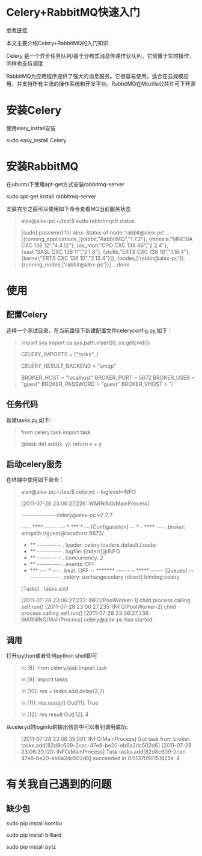 Celery+RabbitMQ快速入门
======
[参考链接](http://www.zeuux.com/blog/content/3938/)

本文主要介绍Celery+RabbitMQ的入门知识

Celery 是一个异步任务队列/基于分布式消息传递作业队列，它侧重于实时操作，同样也支持调度

RabbitMQ为应用程序提供了强大的消息服务。它很容易使用，适合在云规模应用，并支持所有主流的操作系统和开发平台。RabbitMQ在Mozilla公共许可下开源


# 安装Celery

使用easy_install安装

sudo easy_install Celery

# 安装RabbitMQ

在ubuntu下使用apt-get方式安装rabbitmq-server

sudo apt-get install rabbitmq-server

安装完毕之后可以使用如下命令查看MQ当前服务状态

> alex@alex-pc:~/test$ sudo rabbitmqctl status
>
> [sudo] password for alex:
> Status of node 'rabbit@alex-pc' ...
> [{running_applications,[{rabbit,"RabbitMQ","1.7.2"},
>                         {mnesia,"MNESIA  CXC 138 12","4.4.12"},
>                         {os_mon,"CPO  CXC 138 46","2.2.4"},
>                         {sasl,"SASL  CXC 138 11","2.1.8"},
>                         {stdlib,"ERTS  CXC 138 10","1.16.4"},
>                         {kernel,"ERTS  CXC 138 10","2.13.4"}]},
>  {nodes,['rabbit@alex-pc']},
>  {running_nodes,['rabbit@alex-pc']}]
> ...done.

# 使用

## 配置Celery

选择一个测试目录，在当前路径下新建配置文件celeryconfig.py,如下：

> import sys
> import os
> sys.path.insert(0, os.getcwd())
>
> CELERY_IMPORTS = ("tasks", )
>
> CELERY_RESULT_BACKEND = "amqp"
> 
> BROKER_HOST = "localhost"
> BROKER_PORT = 5672
> BROKER_USER = "guest"
> BROKER_PASSWORD = "guest"
> BROKER_VHOST = "/

## 任务代码

新建tasks.py,如下:

> from celery.task import task
> 
> @task
> def add(x, y):
>     return x + y

## 启动celery服务

在终端中使用如下命令：

> alex@alex-pc:~/test$ celeryd --loglevel=INFO
>
> [2011-07-28 23:06:27,226: WARNING/MainProcess]
> 
>  -------------- celery@alex-pc v2.2.7
>
> ---- **** -----
> --- * ***  * -- [Configuration]
> -- * - **** ---   . broker:      amqplib://guest@localhost:5672/
> - ** ----------   . loader:      celery.loaders.default.Loader
> - ** ----------   . logfile:     [stderr]@INFO
> - ** ----------   . concurrency: 2
> - ** ----------   . events:      OFF
> - *** --- * ---   . beat:        OFF
> -- ******* ----
> --- ***** ----- [Queues]
>  --------------   . celery:      exchange:celery (direct) binding:celery
>
>
> [Tasks]
>   . tasks.add
>
> [2011-07-28 23:06:27,233: INFO/PoolWorker-1] child process calling self.run()
> [2011-07-28 23:06:27,235: INFO/PoolWorker-2] child process calling self.run()
> [2011-07-28 23:06:27,236: WARNING/MainProcess] celery@alex-pc has started.

## 调用

打开ipython或者任何python shell即可

> In [8]: from celery.task import task
> 
> In [9]: import tasks
> 
> In [10]: res = tasks.add.delay(2,2)
> 
> In [11]: res.ready()
> Out[11]: True
> 
> In [12]: res.result
> Out[12]: 4

从celeryd的loginfo的输出信息中可以看到调用成功:

> [2011-07-28 23:06:39,081: INFO/MainProcess] Got task from broker: tasks.add[82d8c609-2cac-47e8-be20-eb6a2dc502d6]
> [2011-07-28 23:06:39,120: INFO/MainProcess] Task tasks.add[82d8c609-2cac-47e8-be20-eb6a2dc502d6] succeeded in 0.0137050151825s: 4

# 有关我自己遇到的问题

## 缺少包

sudo pip install kombu

sudo pip install billiard

sudo pip install pytz

